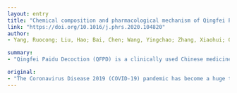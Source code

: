 ```yaml
---
layout: entry
title: "Chemical composition and pharmacological mechanism of Qingfei Paidu Decoction and Ma Xing Shi Gan Decoction against Coronavirus Disease 2019 (COVID-19): in silico and experimental study"
link: "https://doi.org/10.1016/j.phrs.2020.104820"
author:
- Yang, Ruocong; Liu, Hao; Bai, Chen; Wang, Yingchao; Zhang, Xiaohui; Guo, Rui; Wu, Siying; Wang, Jianxun; Leung, Elaine; Chang, Hang; Li, Peng; Liu, Tiegang; Wang, Yi

summary:
- "Qingfei Paidu Decoction (QFPD) is a clinically used Chinese medicine for treating COVID-19 patients in China. 129 compounds of QFPD were putatively identified through comprehensive analysis by liquid chromatography coupled with high resolution mass spectrometry. We also constructed molecular networking to classify these compounds into 14 main clusters."

original:
- "The Coronavirus Disease 2019 (COVID-19) pandemic has become a huge threaten to global health, which raise urgent demand of developing efficient therapeutic strategy. The aim of the present study is to dissect the chemical composition and the pharmacological mechanism of Qingfei Paidu Decoction (QFPD), a clinically used Chinese medicine for treating COVID-19 patients in China. Through comprehensive analysis by liquid chromatography coupled with high resolution mass spectrometry (MS), a total of 129 compounds of QFPD were putatively identified. We also constructed molecular networking of mass spectrometry data to classify these compounds into 14 main clusters, in which exhibited specific patterns of flavonoids (45%), glycosides (15%), carboxylic acids (10%), and saponins (5%). The target network model of QFPD, established by predicting and collecting the targets of identified compounds, indicated a pivotal role of Ma Xing Shi Gan Decoction (MXSG) in the therapeutic efficacy of QFPD. Supportively, through transcriptomic analysis of gene expression after MXSG administration in rat model of LPS-induced pneumonia, the thrombin and Toll-like receptor (TLR) signaling pathway were suggested to be essential pathways for MXSG mediated anti-inflammatory effects. Besides, changes in content of major compounds in MXSG during decoction were found by the chemical analysis. We also validate that one major compound in MXSG, i.e. glycyrrhizic acid, inhibited TLR agonists induced IL-6 production in macrophage. In conclusion, the integration of in silico and experimental results indicated that the therapeutic effects of QFPD against COVID-19 may be attributed to the anti-inflammatory effects of MXSG, which supports the rationality of the compatibility of TCM."
---
```


